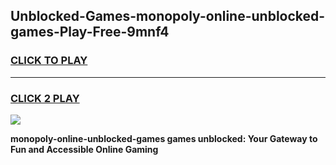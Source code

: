 
## Unblocked-Games-monopoly-online-unblocked-games-Play-Free-9mnf4
<h3>
<a href="https://premium76.site?title=monopoly-online-unblocked-games&ref=20A">CLICK TO PLAY</a></h3>
<hr>

<h3>
<a href="https://premium76.site?title=monopoly-online-unblocked-games&ref=20A">CLICK 2 PLAY</a>
  
</h3>

<a href="https://premium76.site?title=monopoly-online-unblocked-games&ref=20A"><img src="https://clearcache.store/games.png"></a>


**monopoly-online-unblocked-games games unblocked: Your Gateway to Fun and Accessible Online Gaming**
